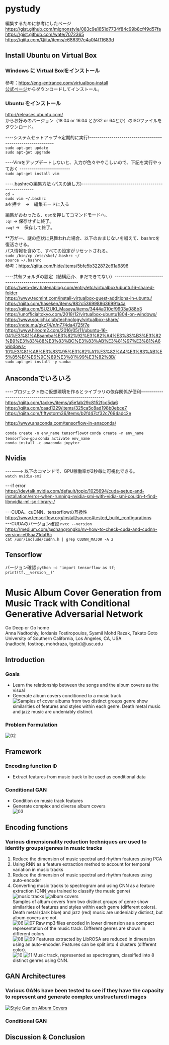 # pystudy
編集するために参考にしたページ
https://gist.github.com/mignonstyle/083c9e1651d7734f84c99b8cf49d57fa
https://gist.github.com/wate/7072365  
https://qiita.com/Qiita/items/c686397e4a0f4f11683d

## Install Ubuntu on Virtual Box
### Windows に Virtual Boxをインストール
参考：https://eng-entrance.com/virtualbox-install  
[公式ページ](https://www.virtualbox.org/)からダウンロードしてインストール。

### Ubuntu をインストール
http://releases.ubuntu.com/  
からお好みのバージョン（18.04 or 16.04 とか32 or 64とか）のISOファイルをダウンロード。

----システムセットアップ->定期的に実行!------------------------------------------------------------  
`sudo apt-get update`  
`sudo apt-get upgrade`

----Vimをアップデートしないと、入力が色々ややこしいので、下記を実行やっておく -------------------------  
`sudo apt-get install vim`

----.bashrcの編集方法 (パスの通し方)------------------------------------------------------  
`cd ~`  
`sudo vim ~/.bashrc`  
aを押す　→　編集モードに入る  

編集がおわったら、escを押してコマンドモードへ、  
`:q!` → 保存せずに終了。  
`:wq!` →　保存して終了。  


**万が一、謎の症状に見舞われた場合、以下のおまじないを唱えて、bashrcを復活させる。  
パス情報を含めて、すべての設定がリセットされる。  
`sudo /bin/cp /etc/skel/.bashrc ~/`  
`source ~/.bashrc`  
参考：https://qiita.com/hide/items/5bfe5b322872c61a6896

----共有フォルダの設定（結構厄介、まだできてない）------------------------------------------------------------  
https://web-dev.hatenablog.com/entry/etc/virtualbox/ubuntu16-shared-folder  
https://www.tecmint.com/install-virtualbox-guest-additions-in-ubuntu/  
https://qiita.com/haseken/items/982c5369988636991a4a  
https://qiita.com/SUZUKI_Masaya/items/3444a010cf9903a088b3  
https://unofficialtokyo.com/2018/12/virtualbox-ubuntu1804-on-windows/  
https://www.souichi.club/technology/virtualbox-share/  
https://note.mu/gkz74/n/n774da4725f7e  
https://www.hiroom2.com/2016/05/11/ubuntu-16-04%E3%81%ABsamba%E3%82%92%E3%82%A4%E3%83%B3%E3%82%B9%E3%83%88%E3%83%BC%E3%83%AB%E3%81%97%E3%81%A6windows-10%E3%81%A8%E3%83%95%E3%82%A1%E3%82%A4%E3%83%AB%E5%85%B1%E6%9C%89%E3%81%99%E3%82%8B/  
`sudo apt-get install -y samba`  

## Anacondaでいろいろ
----プロジェクト毎に仮想環境を作るとライブラリの依存関係が便利------------------------------------------------------------ 
https://qiita.com/tackey/items/a5e1ab29c8152fcc5da6  
https://qiita.com/caad1229/items/325ca5c8ad198b0ebce7  
https://qiita.com/fiftystorm36/items/b2fd47cf32c7694adc2e  

https://www.anaconda.com/tensorflow-in-anaconda/

`conda create -n env_name tensorflow`or 
`conda create -n env_name tensorflow-gpu` 
`conda activate env_name`  
`conda install -c anaconda jupyter`

## Nvidia
------> 以下のコマンドで、GPU稼働率が2秒毎に可視化できる。  
`watch nvidia-smi`  

---if error  
https://devtalk.nvidia.com/default/topic/1025694/cuda-setup-and-installation/error-when-running-nvidia-smi-with-vidia-smi-couldn-t-find-libnvidia-ml-so-library-/

---CUDA、cuDNN、tensorflowの互換性  
https://www.tensorflow.org/install/source#tested_build_configurations  
---CUDAのバージョン確認
`nvcc --version`  
https://medium.com/@changrongko/nv-how-to-check-cuda-and-cudnn-version-e05aa21daf6c  
`cat /usr/include/cudnn.h | grep CUDNN_MAJOR -A 2`  


## Tensorflow
バージョン確認
`python -c 'import tensorflow as tf; print(tf.__version__)'`  

# Music Album Cover Generation from Music Track with Conditional Generative Adversarial Network
Go Deep or Go home  
Anna Nadtochiy, Iordanis Fostiropoulos, Syamil Mohd Razak, Takato Goto  
University of Southern California, Los Angeles, CA, USA  
{nadtochi, fostirop, mohdraza, tgoto}@usc.edu  
## Introduction
### Goals
- Learn the relationship between the songs and the album covers as the visual  
- Generate album covers conditioned to a music track
![Samples of cover albums from two distinct groups genre show similarities of features and styles within each genre. Death metal music and jazz music are undeniably distinct.](https://user-images.githubusercontent.com/42685217/56783671-b96f8580-67a1-11e9-9ded-6a0b57aa3a73.png)
### Problem Formulation
![02](https://user-images.githubusercontent.com/42685217/56784100-d60cbd00-67a3-11e9-86f5-8c2dda3901fb.png)

## Framework
### Encoding function &Phi;  
- Extract features from music track to be used as conditional data
### Conditional GAN
- Condition on music track features  
- Generate complex and diverse album covers  
![03](https://user-images.githubusercontent.com/42685217/56784170-179d6800-67a4-11e9-9048-efe36271e073.png)

## Encoding functions
### Various dimensionality reduction techniques are used to identify groups/genres in music tracks
1. Reduce the dimension of music spectral and rhythm features using PCA  
2. Using RNN as a feature extraction method to account for temporal variation in music tracks  
3. Reduce the dimension of music spectral and rhythm features using auto-encoder  
4. Converting music tracks to spectrogram and using CNN as a feature extraction (CNN was trained to classify the music genre)   
![music tracks](https://user-images.githubusercontent.com/42685217/56784466-7b746080-67a5-11e9-9e90-c54d5469ef15.png)
![album covers](https://user-images.githubusercontent.com/42685217/56784471-7ca58d80-67a5-11e9-9e38-c978bd28203c.png)  
Samples of album covers from two distinct groups of genre show similarities of features and styles within each genre (different colors). Death metal (dark blue) and jazz (red) music are undeniably distinct, but album covers are not.  
![06](https://user-images.githubusercontent.com/42685217/56784691-bb881300-67a6-11e9-988a-f71bc4bf0efc.png)
![07](https://user-images.githubusercontent.com/42685217/56784693-bd51d680-67a6-11e9-92cc-0e90c2e42531.png)
Raw mp3 files encoded in lower dimension as a compact representation of the music track. Different genres are shown in different colors.  
![08](https://user-images.githubusercontent.com/42685217/56784762-09048000-67a7-11e9-9972-b9be9cbbe5eb.png)
![09](https://user-images.githubusercontent.com/42685217/56784763-0ace4380-67a7-11e9-82cb-045b5be37038.png)
Features extracted by LibROSA are reduced in dimension using an auto-encoder. Features can be split into 4 clusters (different color).  
![10](https://user-images.githubusercontent.com/42685217/56784831-64367280-67a7-11e9-8c0b-76e29602767e.png)
![11](https://user-images.githubusercontent.com/42685217/56784833-66003600-67a7-11e9-97b1-72521930f838.png)
Music track, represented as spectrogram, classified into 8 distinct genres using CNN.  
## GAN Architectures
### Various GANs have been tested to see if they have the capacity to represent and generate complex unstructured images
[![Style Gan on Album Covers](https://img.youtube.com/vi/8a0zIEanp6A&feature=youtu.be/.jpg)](https://www.youtube.com/watch?v=8a0zIEanp6A&feature=youtu.be)

### Conditional GAN

## Discussion & Conclusion



